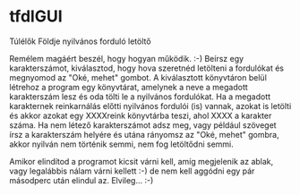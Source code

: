 # tfdlGUI
Túlélők Földje nyilvános forduló letöltő

Remélem magáért beszél, hogy hogyan működik. :-) Beírsz egy karakterszámot, kiválasztod, hogy hova szeretnéd letölteni a fordulókat és megnyomod az "Oké, mehet" gombot.
A kiválasztott könyvtáron belül létrehoz a program egy könyvtárat, amelynek a neve a megadott karakterszám lesz és oda tölti le a nyilvános fordulókat. Ha a megadott karakternek reinkarnálás előtti nyilvános fordulói (is) vannak, azokat is letölti és akkor azokat egy XXXXreink könyvtárba teszi, ahol XXXX a karakter száma.
Ha nem létező karakterszámot adsz meg, vagy például szöveget írsz a karakterszám helyére és utána rányomsz az "Oké, mehet" gombra, akkor nyilván nem történik semmi, nem fog letöltődni semmi.

Amikor elindítod a programot kicsit várni kell, amíg megjelenik az ablak, vagy legalábbis nálam várni kellett :-) de nem kell aggódni egy pár másodperc után elindul az. Elvileg... :-)
